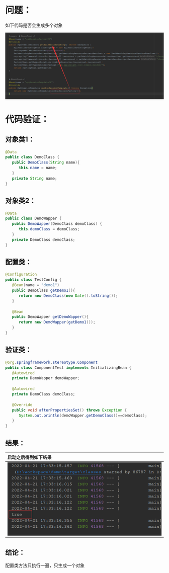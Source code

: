 # 问题：

如下代码是否会生成多个对象

![](..\image\image-20220421165428345.png)

# 代码验证：

## 对象类1：

```java
@Data
public class DemoClass {
   public DemoClass(String name){
      this.name = name;
   }
   private String name;
}
```

## 对象类2：

```java
@Data
public class DemoWapper {
   public DemoWapper(DemoClass demoClass) {
      this.demoClass = demoClass;
   }
   private DemoClass demoClass;
}
```

## 配置类：

```java
@Configuration
public class TestConfig {
   @Bean(name = "demo1")
   public DemoClass getDemo1(){
      return new DemoClass(new Date().toString());
   }

   @Bean
   public DemoWapper getDemoWapper(){
      return new DemoWapper(getDemo1());
   }
}
```

## 验证类：

```java
@org.springframework.stereotype.Component
public class ComponentTest implements InitializingBean {
   @Autowired
   private DemoWapper demoWapper;

   @Autowired
   private DemoClass demoClass;

   @Override
   public void afterPropertiesSet() throws Exception {
      System.out.println(demoWapper.getDemoClass()==demoClass);
   }
}
```

## 结果：
| 启动之后得到如下结果                                         |
| :----------------------------------------------------------- |
| ![image-20220421174454762](..\image\image-20220421174454762.png) |



## 结论：

配置类方法只执行一遍，只生成一个对象